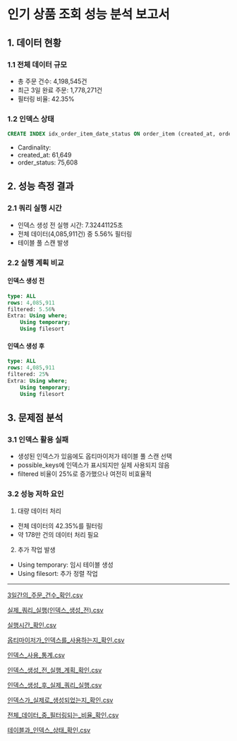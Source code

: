 # 인기 상품 조회 성능 분석 보고서

## 1. 데이터 현황

### 1.1 전체 데이터 규모
- 총 주문 건수: 4,198,545건
- 최근 3일 완료 주문: 1,778,271건
- 필터링 비율: 42.35%

### 1.2 인덱스 상태
```sql
CREATE INDEX idx_order_item_date_status ON order_item (created_at, order_status);
```
- Cardinality:
- created_at: 61,649
- order_status: 75,608

## 2. 성능 측정 결과

### 2.1 쿼리 실행 시간
- 인덱스 생성 전 실행 시간: 7.32441125초
- 전체 데이터(4,085,911건) 중 5.56% 필터링
- 테이블 풀 스캔 발생

### 2.2 실행 계획 비교

#### 인덱스 생성 전
```sql
type: ALL
rows: 4,085,911
filtered: 5.56%
Extra: Using where;
    Using temporary;
    Using filesort
```

#### 인덱스 생성 후
```sql
type: ALL
rows: 4,085,911
filtered: 25%
Extra: Using where;
    Using temporary;
    Using filesort
```

## 3. 문제점 분석

### 3.1 인덱스 활용 실패
- 생성된 인덱스가 있음에도 옵티마이저가 테이블 풀 스캔 선택
- possible_keys에 인덱스가 표시되지만 실제 사용되지 않음
- filtered 비율이 25%로 증가했으나 여전히 비효율적

### 3.2 성능 저하 요인
1. 대량 데이터 처리
- 전체 데이터의 42.35%를 필터링
- 약 178만 건의 데이터 처리 필요

2. 추가 작업 발생
- Using temporary: 임시 테이블 생성
- Using filesort: 추가 정렬 작업
---
  [3일간의_주문_건수_확인.csv](../src/test/resources/performance/report/3%EC%9D%BC%EA%B0%84%EC%9D%98_%EC%A3%BC%EB%AC%B8_%EA%B1%B4%EC%88%98_%ED%99%95%EC%9D%B8.csv)

[실제_쿼리_실행(인덱스_생성_전).csv](../src/test/resources/performance/report/%EC%8B%A4%EC%A0%9C_%EC%BF%BC%EB%A6%AC_%EC%8B%A4%ED%96%89%28%EC%9D%B8%EB%8D%B1%EC%8A%A4_%EC%83%9D%EC%84%B1_%EC%A0%84%29.csv)

[실행시간_확인.csv](../src/test/resources/performance/report/%EC%8B%A4%ED%96%89%EC%8B%9C%EA%B0%84_%ED%99%95%EC%9D%B8.csv)

[옵티마이저가_인덱스를_사용하는지_확인.csv](../src/test/resources/performance/report/%EC%98%B5%ED%8B%B0%EB%A7%88%EC%9D%B4%EC%A0%80%EA%B0%80_%EC%9D%B8%EB%8D%B1%EC%8A%A4%EB%A5%BC_%EC%82%AC%EC%9A%A9%ED%95%98%EB%8A%94%EC%A7%80_%ED%99%95%EC%9D%B8.csv)

[인덱스_사용_통계.csv](../src/test/resources/performance/report/%EC%9D%B8%EB%8D%B1%EC%8A%A4_%EC%82%AC%EC%9A%A9_%ED%86%B5%EA%B3%84.csv)

[인덱스_생성_전_실행_계획_확인.csv](../src/test/resources/performance/report/%EC%9D%B8%EB%8D%B1%EC%8A%A4_%EC%83%9D%EC%84%B1_%EC%A0%84_%EC%8B%A4%ED%96%89_%EA%B3%84%ED%9A%8D_%ED%99%95%EC%9D%B8.csv)

[인덱스_생성_후_실제_쿼리_실행.csv](../src/test/resources/performance/report/%EC%9D%B8%EB%8D%B1%EC%8A%A4_%EC%83%9D%EC%84%B1_%ED%9B%84_%EC%8B%A4%EC%A0%9C_%EC%BF%BC%EB%A6%AC_%EC%8B%A4%ED%96%89.csv)

[인덱스가_실제로_생성되었는지_확인.csv](../src/test/resources/performance/report/%EC%9D%B8%EB%8D%B1%EC%8A%A4%EA%B0%80_%EC%8B%A4%EC%A0%9C%EB%A1%9C_%EC%83%9D%EC%84%B1%EB%90%98%EC%97%88%EB%8A%94%EC%A7%80_%ED%99%95%EC%9D%B8.csv)

[전체_데이터_중_필터링되는_비율_확인.csv](../src/test/resources/performance/report/%EC%A0%84%EC%B2%B4_%EB%8D%B0%EC%9D%B4%ED%84%B0_%EC%A4%91_%ED%95%84%ED%84%B0%EB%A7%81%EB%90%98%EB%8A%94_%EB%B9%84%EC%9C%A8_%ED%99%95%EC%9D%B8.csv)

[테이블과_인덱스_상태_확인.csv](../src/test/resources/performance/report/%ED%85%8C%EC%9D%B4%EB%B8%94%EA%B3%BC_%EC%9D%B8%EB%8D%B1%EC%8A%A4_%EC%83%81%ED%83%9C_%ED%99%95%EC%9D%B8.csv)
